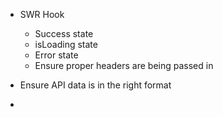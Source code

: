 - SWR Hook
  - Success state
  - isLoading state
  - Error state
  - Ensure proper headers are being passed in

- Ensure API data is in the right format

- 